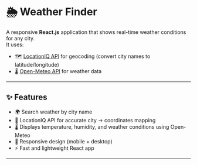 # 🌦️ Weather Finder

A responsive **React.js** application that shows real-time weather conditions for any city.  
It uses:  
- 🗺️ [LocationIQ API](https://locationiq.com/) for geocoding (convert city names to latitude/longitude)  
- 🌡️ [Open-Meteo API](https://open-meteo.com/) for weather data  

---

## ✨ Features
- 🌍 Search weather by city name  
- 📍 LocationIQ API for accurate city → coordinates mapping  
- 🌡️ Displays temperature, humidity, and weather conditions using Open-Meteo  
- 📱 Responsive design (mobile + desktop)  
- ⚡ Fast and lightweight React app  

---